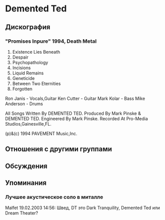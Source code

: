 # Demented Ted



## Дискография

### "Promises Inpure" 1994, Death Metal

1. Existence Lies Beneath
2. Despair
3. Psychopathology
4. Incisions
5. Liquid Remains
6. Geneticide
7. Between Two Eternities
8. Forgotten

 Ron Janis - Vocals,Guitar
 Ken Cutter - Guitar
 Mark Kolar - Bass
 Mike Anderson - Drums

All Songs Written By DEMENTED TED.
Produced By Mark Pinske & DEMENTED TED.
Engineered By Mark Pinske.
Recorded At Pro-Media Studios,Gainesville,FL.

(p)&(c) 1994 PAVEMENT Music,Inc. 


## Отношения с другими группами


## Обсуждения


## Упоминания

### Лучшее акустическое соло в миталле

Malfet 19.02.2003 14:56:
Швед, DT это Dark Tranquility, Demented Ted или Dream Theater?<BR>

